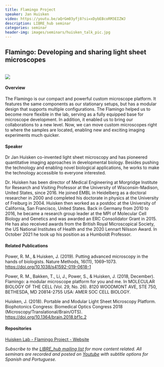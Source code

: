 ```yaml
---
title: Flamingo Project
speaker: Jan Huisken
video: https://youtu.be/aQrGm03yfj8?si=xDybEBcoRM3EIZWJ
description: LIBRE_hub seminar
categories: seminar
header-img: images/seminars/huisken_talk_pic.jpg
---
```


## Flamingo: Developing and sharing light sheet microscopes

<br>

<img src="{{site.baseurl}}/images/seminars/huisken_talk_pic2.jpg" data-action="zoom">

<br>

#### Overview
The Flamingo is our compact and powerful custom microscope platform. It features the same components as our stationary setups, but has a modular design that supports multiple configurations. The Flamingo helped us to become more flexible in the lab, serving as a fully equipped base for microscope development. In addition, it enabled us to bring our collaborations to a new level. Now, we can move custom microscopes right to where the samples are located, enabling new and exciting imaging experiments much quicker.

#### Speaker
Dr Jan Huisken co-invented light sheet microscopy and has pioneered quantitative imaging approaches in developmental biology. Besides pushing the technology and enabling novel biological applications, he works to make the technology accessible to everyone interested.

Dr. Huisken has been director of Medical Engineering at Morgridge Institute for Research and Visiting Professor at the University of Wisconsin-Madison, United States, since 2016. He joined EMBL in Heidelberg as a doctoral researcher in 2000 and completed his doctorate in physics at the University of Freiburg in 2004. Huisken then worked as a postdoc at the University of California, San Francisco, United States. Back in Germany from 2010 to 2016, he became a research group leader at the MPI of Molecular Cell Biology and Genetics and was awarded an ERC Consolidator Grant in 2015. He has also received awards from the British Royal Microscopical Society, the US National Institutes of Health and the 2020 Lennart Nilsson Award. In October 2021 he took up his position as a Humboldt Professor.

#### Related Publications
Power, R. M., & Huisken, J. (2019). Putting advanced microscopy in the hands of biologists. Nature Methods, 16(11), 1069–1073. https://doi.org/10.1038/s41592-019-0618-1

Power, R. M., Bakken, T., Li, J., Power, S., & Huisken, J. (2018, December). Flamingo: a modular microscope platform for you and me. In MOLECULAR BIOLOGY OF THE CELL (Vol. 29, No. 26). 8120 WOODMONT AVE, STE 750, BETHESDA, MD 20814-2755 USA: AMER SOC CELL BIOLOGY.

Huisken, J. (2018). Portable and Modular Light Sheet Microscopy Platform. Biophotonics Congress: Biomedical Optics Congress 2018 (Microscopy/Translational/Brain/OTS). https://doi.org/10.1364/brain.2018.bf1c.2

#### Repositories

[Huisken Lab - Flamingo Project - Website](https://huiskenlab.com/flamingo/)

*Subscribe to the [LIBRE_hub mailing list](https://mailchi.mp/2efa11be3d6b/libre_hub) for more content related. All seminars are recorded and posted on [Youtube](https://www.youtube.com/channel/UCKaffupDA8KKrDE0rd668Xw) with subtitle options for Spanish and Portuguese.*

